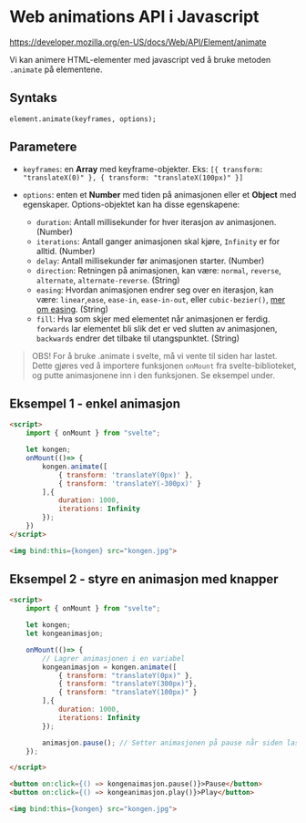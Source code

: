 # Web animations API i Javascript
https://developer.mozilla.org/en-US/docs/Web/API/Element/animate

Vi kan animere HTML-elementer med javascript ved å bruke metoden `.animate` på elementene.

## Syntaks 
`element.animate(keyframes, options);`

## Parametere
- `keyframes`: en **Array** med keyframe-objekter. Eks: `[{ transform: "translateX(0)" }, { transform: "translateX(100px)" }]`

- `options`: enten et **Number** med tiden på animasjonen eller et **Object** med egenskaper. Options-objektet kan ha disse egenskapene:
    - `duration`: Antall millisekunder for hver iterasjon av animasjonen. (Number)
    - `iterations`: Antall ganger animasjonen skal kjøre, `Infinity` er for alltid. (Number)
    - `delay`: Antall millisekunder før animasjonen starter. (Number)
    - `direction`: Retningen på animasjonen, kan være: `normal`, `reverse`, `alternate`, `alternate-reverse`. (String)
    - `easing`: Hvordan animasjonen endrer seg over en iterasjon, kan være: `linear`,`ease`, `ease-in`, `ease-in-out`, eller `cubic-bezier()`, [mer om easing](https://developer.mozilla.org/en-US/docs/Web/CSS/easing-function). (String)
    - `fill`: Hva som skjer med elementet når animasjonen er ferdig. `forwards` lar elementet bli slik det er ved slutten av animasjonen, `backwards` endrer det tilbake til utangspunktet. (String)


> OBS! For å bruke .animate i svelte, må vi vente til siden har lastet. Dette gjøres ved å importere funksjonen `onMount` fra svelte-biblioteket, og putte animasjonene inn i den funksjonen. Se eksempel under.

## Eksempel 1 - enkel animasjon

```HTML
<script>
    import { onMount } from "svelte";

    let kongen;
    onMount(()=> {
        kongen.animate([
            { transform: 'translateY(0px)' }, 
            { transform: 'translateY(-300px)' }
        ],{
            duration: 1000,
            iterations: Infinity
        });
    })
</script>

<img bind:this={kongen} src="kongen.jpg">
```

## Eksempel 2 - styre en animasjon med knapper

```HTML
<script>
    import { onMount } from "svelte";

    let kongen;
    let kongeanimasjon;

    onMount(()=> {
        // Lagrer animasjonen i en variabel
        kongeanimasjon = kongen.animate([
            { transform: "translateY(0px)" },
            { transform: "translateY(300px)"},
            { transform: "translateY(100px)" }
        ],{
            duration: 1000,
            iterations: Infinity
        });

        animasjon.pause(); // Setter animasjonen på pause når siden lastes
    });

</script>

<button on:click={() => kongenaimasjon.pause()}>Pause</button>
<button on:click={() => kongeanimasjon.play()}>Play</button>

<img bind:this={kongen} src="kongen.jpg">

```
